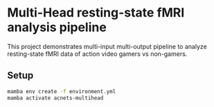 # Multi-Head resting-state fMRI analysis pipeline

This project demonstrates multi-input multi-output pipeline to analyze resting-state fMRI data of action video gamers vs non-gamers.


## Setup

```bash
mamba env create -f environment.yml
mamba activate acnets-multihead
```
